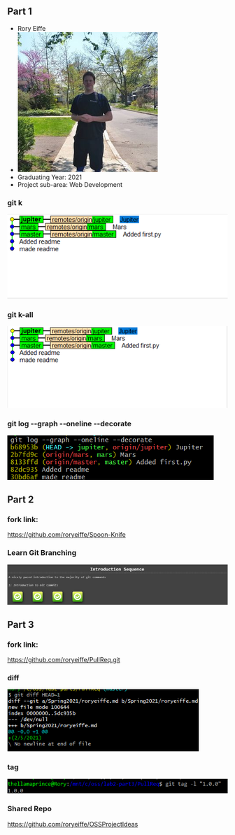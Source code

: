 ## Part 1

* Rory Eiffe
* ![Rory](rory.jpg)
* Graduating Year: 2021
* Project sub-area: Web Development

### git k
![gitk](gitk.png)

### git k-all
![gitkall](gitkall.png)

### git log --graph --oneline --decorate
![gitlog](gitlog.png)

## Part 2

### fork link:
https://github.com/roryeiffe/Spoon-Knife

### Learn Git Branching
![gittutorial](git_tutorial.png)

## Part 3

### fork link:

https://github.com/roryeiffe/PullReq.git

### diff
![diff](diff.png)

### tag
![tag](tag.png)

### Shared Repo
https://github.com/roryeiffe/OSSProjectIdeas

